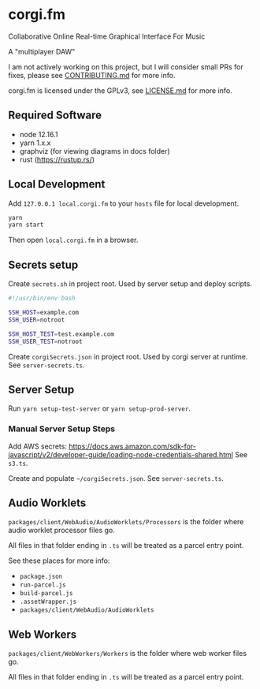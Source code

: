 # corgi.fm
Collaborative Online Real-time Graphical Interface For Music

A "multiplayer DAW"

I am not actively working on this project, but I will consider small PRs for fixes, please see [CONTRIBUTING.md](CONTRIBUTING.md) for more info.

corgi.fm is licensed under the GPLv3, see [LICENSE.md](LICENSE.md) for more info.

## Required Software
- node 12.16.1
- yarn 1.x.x
- graphviz (for viewing diagrams in docs folder)
- rust (https://rustup.rs/)

## Local Development
Add `127.0.0.1 local.corgi.fm` to your `hosts` file for local development.

```bash
yarn
yarn start
```

Then open `local.corgi.fm` in a browser.

## Secrets setup
Create `secrets.sh` in project root.
Used by server setup and deploy scripts.

```bash
#!/usr/bin/env bash

SSH_HOST=example.com
SSH_USER=notroot

SSH_HOST_TEST=test.example.com
SSH_USER_TEST=notroot
```

Create `corgiSecrets.json` in project root.
Used by corgi server at runtime.
See `server-secrets.ts`.

## Server Setup
Run `yarn setup-test-server` or `yarn setup-prod-server`.

### Manual Server Setup Steps
Add AWS secrets: https://docs.aws.amazon.com/sdk-for-javascript/v2/developer-guide/loading-node-credentials-shared.html
See `s3.ts`.

Create and populate `~/corgiSecrets.json`.
See `server-secrets.ts`.

## Audio Worklets
`packages/client/WebAudio/AudioWorklets/Processors` is the folder where audio worklet processor files go.

All files in that folder ending in `.ts` will be treated as a parcel entry point.

See these places for more info:
- `package.json`
- `run-parcel.js`
- `build-parcel.js`
- `.assetWrapper.js`
- `packages/client/WebAudio/AudioWorklets`

## Web Workers
`packages/client/WebWorkers/Workers` is the folder where web worker files go.

All files in that folder ending in `.ts` will be treated as a parcel entry point.
